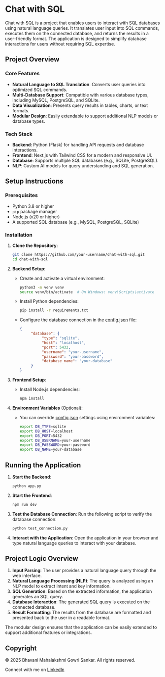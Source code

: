 # Chat with SQL

Chat with SQL is a project that enables users to interact with SQL databases using natural language queries. It translates user input into SQL commands, executes them on the connected database, and returns the results in a user-friendly format. The application is designed to simplify database interactions for users without requiring SQL expertise.

## Project Overview

### Core Features
- **Natural Language to SQL Translation**: Converts user queries into optimized SQL commands.
- **Multi-Database Support**: Compatible with various database types, including MySQL, PostgreSQL, and SQLite.
- **Data Visualization**: Presents query results in tables, charts, or text formats.
- **Modular Design**: Easily extendable to support additional NLP models or database types.

### Tech Stack
- **Backend**: Python (Flask) for handling API requests and database interactions.
- **Frontend**: Next.js with Tailwind CSS for a modern and responsive UI.
- **Database**: Supports multiple SQL databases (e.g., SQLite, PostgreSQL).
- **NLP**: Custom AI models for query understanding and SQL generation.

## Setup Instructions

### Prerequisites
- Python 3.8 or higher
- `pip` package manager
- Node.js (v20 or higher)
- A supported SQL database (e.g., MySQL, PostgreSQL, SQLite)

### Installation

1. **Clone the Repository**:
    ```bash
    git clone https://github.com/your-username/chat-with-sql.git
    cd chat-with-sql
    ```

2. **Backend Setup**:
    - Create and activate a virtual environment:
      ```bash
      python3 -m venv venv
      source venv/bin/activate  # On Windows: venv\Scripts\activate
      ```
    - Install Python dependencies:
      ```bash
      pip install -r requirements.txt
      ```
    - Configure the database connection in the [config.json](http://_vscodecontentref_/0) file:
      ```json
      {
           "database": {
                "type": "sqlite",
                "host": "localhost",
                "port": 5432,
                "username": "your-username",
                "password": "your-password",
                "database_name": "your-database"
           }
      }
      ```

3. **Frontend Setup**:
    - Install Node.js dependencies:
      ```bash
      npm install
      ```

4. **Environment Variables** (Optional):
    - You can override [config.json](http://_vscodecontentref_/1) settings using environment variables:
      ```bash
      export DB_TYPE=sqlite
      export DB_HOST=localhost
      export DB_PORT=5432
      export DB_USERNAME=your-username
      export DB_PASSWORD=your-password
      export DB_NAME=your-database
      ```

## Running the Application

1. **Start the Backend**:
    ```bash
    python app.py
    ```

2. **Start the Frontend**:
    ```bash
    npm run dev
    ```

3. **Test the Database Connection**:
    Run the following script to verify the database connection:
    ```bash
    python test_connection.py
    ```

4. **Interact with the Application**:
    Open the application in your browser and type natural language queries to interact with your database.

## Project Logic Overview

1. **Input Parsing**: The user provides a natural language query through the web interface.
2. **Natural Language Processing (NLP)**: The query is analyzed using an NLP model to extract intent and key information.
3. **SQL Generation**: Based on the extracted information, the application generates an SQL query.
4. **Database Interaction**: The generated SQL query is executed on the connected database.
5. **Result Formatting**: The results from the database are formatted and presented back to the user in a readable format.

The modular design ensures that the application can be easily extended to support additional features or integrations.


## Copyright

© 2025 Bhavani Mahalakshmi Gowri Sankar. All rights reserved.

Connect with me on [LinkedIn](https://www.linkedin.com/in/bhavani-mahalakshmi-gowri-sankar-6b6a54119/) 
